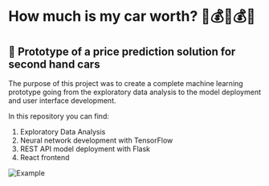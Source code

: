 # How much is my car worth? 🚗💰🚗💰🚗
## 🤖 Prototype of a price prediction solution for second hand cars

The purpose of this project was to create a complete machine learning prototype going from the exploratory data analysis to the model deployment and user interface development.

In this repository you can find:
1. Exploratory Data Analysis
2. Neural network development with TensorFlow
3. REST API model deployment with Flask
4. React frontend

![Example](img/cars.gif)

